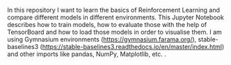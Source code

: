 In this repository I want to learn the basics of Reinforcement Learning and compare different models in different environments.
This Jupyter Notebook describes how to train models, how to evaluate those with the help of TensorBoard and how to load those models in order to visualise them.
I am using Gymnasium environments (https://gymnasium.farama.org/), stable-baselines3 (https://stable-baselines3.readthedocs.io/en/master/index.html) and other imports like pandas, NumPy, Matplotlib, etc. . 
